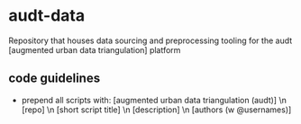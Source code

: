 # audt-data
Repository that houses data sourcing and preprocessing tooling for the audt [augmented urban data triangulation] platform 

## code guidelines 
- prepend all scripts with: [augmented urban data triangulation (audt)] \n [repo] \n [short script title] \n [description] \n [authors (w @usernames)]

